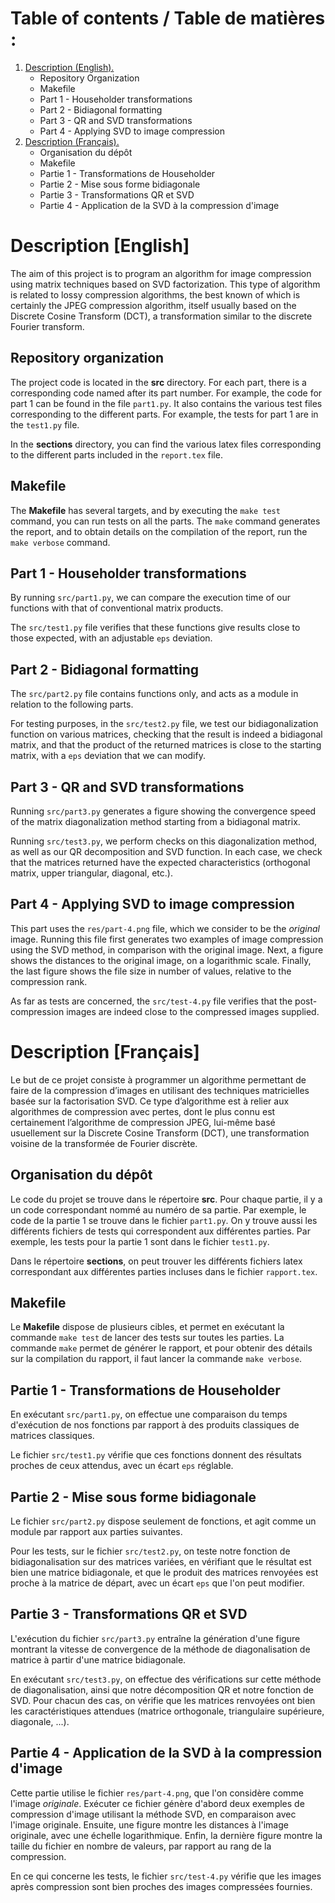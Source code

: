 # Table of contents / Table de matières :
1. [ Description (English). ](#en)
    - Repository Organization
    - Makefile
    - Part 1 - Householder transformations
    - Part 2 - Bidiagonal formatting
    - Part 3 - QR and SVD transformations
    - Part 4 - Applying SVD to image compression
2. [ Description (Français). ](#fr)
    - Organisation du dépôt
    - Makefile
    - Partie 1 - Transformations de Householder
    - Partie 2 - Mise sous forme bidiagonale
    - Partie 3 - Transformations QR et SVD
    - Partie 4 - Application de la SVD à la compression d'image


<a name="en"></a>
# Description [English]

The aim of this project is to program an algorithm for image compression using matrix techniques based on SVD factorization. This type of algorithm is related to lossy compression algorithms, the best known of which is certainly the JPEG compression algorithm, itself usually based on the Discrete Cosine Transform (DCT), a transformation similar to the discrete Fourier transform.

## Repository organization

The project code is located in the **src** directory. For each part, there is a corresponding code named after its part number.
For example, the code for part 1 can be found in the file `part1.py`.
It also contains the various test files corresponding to the different parts.
For example, the tests for part 1 are in the `test1.py` file. 

In the **sections** directory, you can find the various latex files corresponding to the different parts included in the `report.tex` file.

## Makefile
The **Makefile** has several targets, and by executing the `make test` command, you can run tests on all the parts. 
The `make` command generates the report, and to obtain details on the compilation of the report, run the `make verbose` command.

## Part 1 - Householder transformations
By running `src/part1.py`, we can compare the execution time of our functions with that of conventional matrix products.

The `src/test1.py` file verifies that these functions give results close to those expected, with an adjustable `eps` deviation.

## Part 2 - Bidiagonal formatting
The `src/part2.py` file contains functions only, and acts as a module in relation to the following parts.

For testing purposes, in the `src/test2.py` file, we test our bidiagonalization function on various matrices, checking that the result is indeed a bidiagonal matrix, and that the product of the returned matrices is close to the starting matrix, with a `eps` deviation that we can modify.

## Part 3 - QR and SVD transformations
Running `src/part3.py` generates a figure showing the convergence speed of the matrix diagonalization method starting from a bidiagonal matrix.

Running `src/test3.py`, we perform checks on this diagonalization method, as well as our QR decomposition and SVD function. In each case, we check that the matrices returned have the expected characteristics (orthogonal matrix, upper triangular, diagonal, etc.).

## Part 4 - Applying SVD to image compression
This part uses the `res/part-4.png` file, which we consider to be the _original_ image. Running this file first generates two examples of image compression using the SVD method, in comparison with the original image.
Next, a figure shows the distances to the original image, on a logarithmic scale.
Finally, the last figure shows the file size in number of values, relative to the compression rank.

As far as tests are concerned, the `src/test-4.py` file verifies that the post-compression images are indeed close to the compressed images supplied.


<a name="fr"></a>
# Description [Français]

Le but de ce projet consiste à programmer un algorithme permettant de faire de la compression d’images en utilisant des techniques matricielles basée sur la factorisation SVD. Ce type d’algorithme est à relier aux algorithmes de compression avec pertes, dont le plus connu est certainement l’algorithme de compression JPEG, lui-même basé usuellement sur la Discrete Cosine Transform (DCT), une transformation voisine de la transformée de Fourier discrète.

## Organisation du dépôt

Le code du projet se trouve dans le répertoire **src**. Pour chaque partie, il y a un code correspondant nommé au numéro de sa partie.
Par exemple, le code de la partie 1 se trouve dans le fichier `part1.py`.
On y trouve aussi les différents fichiers de tests qui correspondent aux différentes parties.
Par exemple, les tests pour la partie 1 sont dans le fichier `test1.py`. 

Dans le répertoire **sections**, on peut trouver les différents fichiers latex correspondant aux différentes parties incluses dans le fichier `rapport.tex`.

## Makefile
Le **Makefile** dispose de plusieurs cibles, et permet en exécutant la commande `make test` de lancer des tests sur toutes les parties. 
La commande `make` permet de générer le rapport, et pour obtenir des détails sur la compilation du rapport, il faut lancer la commande `make verbose`.

## Partie 1 - Transformations de Householder
En exécutant `src/part1.py`, on effectue une comparaison du temps d'exécution de nos fonctions par rapport à des produits classiques de matrices classiques.

Le fichier `src/test1.py` vérifie que ces fonctions donnent des résultats proches de ceux attendus, avec un écart `eps` réglable.

## Partie 2 - Mise sous forme bidiagonale
Le fichier `src/part2.py` dispose seulement de fonctions, et agit comme un module par rapport aux parties suivantes.

Pour les tests, sur le fichier `src/test2.py`, on teste notre fonction de bidiagonalisation sur des matrices variées, en vérifiant que le résultat est bien une matrice bidiagonale, et que le produit des matrices renvoyées est proche à la matrice de départ, avec un écart `eps` que l'on peut modifier.

## Partie 3 - Transformations QR et SVD
L'exécution du fichier `src/part3.py` entraîne la génération d'une figure montrant la vitesse de convergence de la méthode de diagonalisation de matrice à partir d'une matrice bidiagonale.

En exécutant `src/test3.py`, on effectue des vérifications sur cette méthode de diagonalisation, ainsi que notre décomposition QR et notre fonction de SVD. Pour chacun des cas, on vérifie que les matrices renvoyées ont bien les caractéristiques attendues (matrice orthogonale, triangulaire supérieure, diagonale, ...).

## Partie 4 - Application de la SVD à la compression d'image
Cette partie utilise le fichier `res/part-4.png`, que l'on considère comme l'image _originale_. Exécuter ce fichier génère d'abord deux exemples de compression d'image utilisant la méthode SVD, en comparaison avec l'image originale.
Ensuite, une figure montre les distances à l'image originale, avec une échelle logarithmique.
Enfin, la dernière figure montre la taille du fichier en nombre de valeurs, par rapport au rang de la compression.

En ce qui concerne les tests, le fichier `src/test-4.py` vérifie que les images après compression sont bien proches des images compressées fournies.
